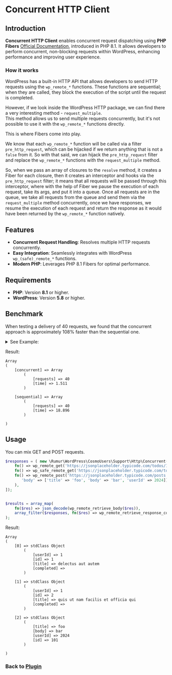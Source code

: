 # Concurrent HTTP Client

## Introduction

**Concurrent HTTP Client** enables concurrent request dispatching using **PHP Fibers** [Official Documentation](https://www.php.net/manual/en/language.fibers.php), introduced in PHP 8.1.
It allows developers to perform concurrent, non-blocking requests within WordPress, enhancing performance and improving user experience.

### How it works

WordPress has a built-in HTTP API that allows developers to send HTTP requests using the `wp_remote_*` functions.
These functions are sequential; when they are called, they block the execution of the script until the request is completed.

However, if we look inside the WordPress HTTP package, we can find there a very interesting method - `request_multiple`.  
This method allows us to send multiple requests concurrently, but it's not possible to use it with the `wp_remote_*` functions directly.

This is where Fibers come into play.

We know that each `wp_remote_*` function will be called via a filter `pre_http_request`, which can be hijacked if we return anything that is not a `false` from it.
So with that said, we can hijack the `pre_http_request` filter and replace the `wp_remote_*` functions with the `request_multiple` method.

So, when we pass an array of closures to the `resolve` method, it creates a Fiber for each closure,
then it creates an interceptor and hooks via the `pre_http_request` filter; it means that all requests will be passed through this interceptor,
where with the help of Fiber we pause the execution of each request, take its args, and put it into a queue.
Once all requests are in the queue, we take all requests from the queue and send them via the `request_multiple` method concurrently,
once we have responses, we resume the execution of each request and return the response as it would have been returned by the `wp_remote_*` function natively.

## Features

- **Concurrent Request Handling**: Resolves multiple HTTP requests concurrently.
- **Easy Integration**: Seamlessly integrates with WordPress `wp_(safe)_remote_*` functions.
- **Modern PHP**: Leverages PHP 8.1 Fibers for optimal performance.

## Requirements

- **PHP**: Version **8.1** or higher.
- **WordPress**: Version **5.8** or higher.

## Benchmark

When testing a delivery of 40 requests, we found that the concurrent approach is approximately 108% faster than the sequential one.

<details>
  <summary>See Example:</summary>

```php
$create_requests = fn() => array_map(
	fn($id) => fn() => wp_remote_retrieve_body(
		wp_remote_get(
			sprintf('https://jsonplaceholder.typicode.com/todos/%s/?lorem=%s', $id, wp_generate_uuid4())
		)
	), range(1, 40)
);

timer_start();

$concurrent_results = (new \Rumur\WordPress\CosmoUsers\Support\Http\Concurrent())->resolve($create_requests());

$concurrent_time = timer_stop();

timer_start();

$sequential_results = array_map('call_user_func', $create_requests());

$sequential_time = timer_stop();

echo '<pre>';
print_r( [
	'concurrent' => [
		'requests' => count( $concurrent_results ),
		'time'     => $concurrent_time,
	],
	'sequential' => [
		'requests' => count( $sequential_results ),
		'time'     => $sequential_time,
	],
] );
echo '</pre>';
exit;
```
</details>

Result:
```
Array
(
    [concurrent] => Array
        (
            [requests] => 40
            [time] => 1.511
        )

    [sequential] => Array
        (
            [requests] => 40
            [time] => 18.896
        )

)
```

## Usage

You can mix GET and POST requests.

```php
$responses = ( new \Rumur\WordPress\CosmoUsers\Support\Http\Concurrent() )->resolve([
	fn() => wp_remote_get('https://jsonplaceholder.typicode.com/todos/1'),
	fn() => wp_safe_remote_get('https://jsonplaceholder.typicode.com/todos/2'),
	fn() => wp_remote_post('https://jsonplaceholder.typicode.com/posts', [
	   'body' => ['title' => 'foo', 'body' => 'bar', 'userId' => 2024]]
	),
]);


$results = array_map(
	fn($res) => json_decode(wp_remote_retrieve_body($res)),
	array_filter($responses, fn($res) => wp_remote_retrieve_response_code($res) < 300)
);
```

Result:
```
Array
(
    [0] => stdClass Object
        (
            [userId] => 1
            [id] => 1
            [title] => delectus aut autem
            [completed] => 
        )

    [1] => stdClass Object
        (
            [userId] => 1
            [id] => 2
            [title] => quis ut nam facilis et officia qui
            [completed] => 
        )

    [2] => stdClass Object
        (
            [title] => foo
            [body] => bar
            [userId] => 2024
            [id] => 101
        )

)
```

### Back to [Plugin](./../../../README.md)
